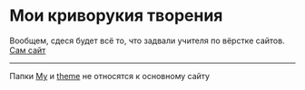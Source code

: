 # Мои криворукия творения
Вообщем, сдеся будет всё то, что задвали учителя по вёрстке сайтов.
[Сам сайт](https://xasya.github.io)
***
Папки [My](My) и [theme](theme) не относятся к основному сайту
